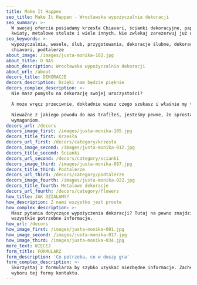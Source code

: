 ```yaml
---
title: Make It Happen
seo_title: Make It Happen - Wrocławska wypożyczalnia dekoracji
seo_summary: >-
  W swojej ofercie posiadamy krzesła Chiavari, ścianki dekoracyjne, papierowe
  kwiaty, metalowe stelaże i wiele innych. Nie zwlekaj zarezerwuj już dziś.
seo_keywords: >-
  wypożyczalnia, wesele, ślub, przygotowania, dekoracje ślubne, dekoracje,
  chiavari, podtalerze
about_image: /images/justa-monika-102.jpg
about_title: O NAS
about_description: Wrocławska wypożyczalnia dekoracji
about_url: /about
decors_title: DEKORACJE
decors_description: Dzięki nam będzie pięknie
decors_complex_description: >-
  Nie masz pomysłu na dekorację swojej uroczystości?

  A może wręcz przeciwnie, dokładnie wiesz czego szukasz i właśnie my to mamy?

  Nieważne z jakiego powodu do nas trafiłeś, jesteśmy pewne, że sprostamy Twoim
  wymaganiom.
decors_url: /decors
decors_image_first: /images/justa-monika-105.jpg
decors_title_first: Krzesła
decors_url_first: /decors/category/krzesła
decors_image_second: /images/justa-monika-012.jpg
decors_title_second: Ścianki
decors_url_second: /decors/category/scianki
decors_image_third: /images/justa-monika-087.jpg
decors_title_third: Podtalerze
decors_url_third: /decors/category/podtalerze
decors_image_fourth: /images/justa-monika-022.jpg
decors_title_fourth: Metalowe dekoracje
decors_url_fourth: /decors/category/flowers
how_title: JAK DZIAŁAMY?
how_description: Z nami wszystko jest proste
how_complex_description: >-
  Masz pytania dotyczące wypożyczenia dekoracji? Tutaj na pewno znajdziesz
  wszystkie potrzebne informacje. 
how_url: /decors
how_image_first: /images/justa-monika-081.jpg
how_image_second: /images/justa-monika-017.jpg
how_image_third: /images/justa-monika-034.jpg
more_text: WIĘCEJ
form_title: FORMULARZ
form_description: 'Co potrzeba, co w duszy gra'
form_complex_description: >-
  Skorzystaj z formularza by szybko uzyskać niezbędne informacje. Zachęcamy do
  wyboru tej formy kontaktu.
---
```


